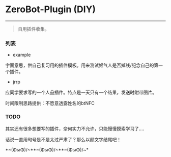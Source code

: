 # ZeroBot-Plugin (DIY)

---

> 自用插件收集。

### 列表

- example

字面意思，供自己复习用的插件模板。用来测试姬气人是否掉线/纪念自己的第一个插件。

- jrrp

应同学要求写的一个人品插件。特点是一天只有一个结果，发送时附带图片。

时间限制思路提供：不愿意透露姓名的btNFC

### TODO

其实还有很多想要写的插件，奈何实力不允许，只能慢慢摸索学习了....

话说一直用句号是不是太过严肃了？那么以颜文字结尾吧！

\*\~\(ΦωΦ)/\~\*\*\~\(ΦωΦ)/\~\*\*\~\(ΦωΦ)/\~\*

